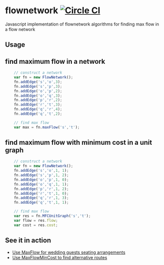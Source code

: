 # flownetwork [![Circle CI](https://circleci.com/gh/streamrail/flownetwork.svg?style=svg)](https://circleci.com/gh/streamrail/flownetwork)
Javascript implementation of flownetwork algorithms for finding max flow in a flow network


## Usage
## find maximum flow in a network

```javascript
	// construct a network
	var fn = new FlowNetwork();
	fn.addEdge('s','o',3);
	fn.addEdge('s','p',3);
	fn.addEdge('o','p',2);
	fn.addEdge('o','q',3);
	fn.addEdge('p','r',2);
	fn.addEdge('r','t',3);
	fn.addEdge('q','r',4);
	fn.addEdge('q','t',2);	

	// find max flow
	var max = fn.maxFlow('s','t');
```

## find maximum flow with minimum cost in a unit graph

```javascript
	// construct a network
	var fn = new FlowNetwork();
	fn.addEdge('s','o',1, 1);
	fn.addEdge('s','p',1, 2);
	fn.addEdge('o','p',1, 0);
	fn.addEdge('o','q',1, 1);
	fn.addEdge('p','r',1, 2);
	fn.addEdge('r','t',1, 0);
	fn.addEdge('q','r',1, 3);
	fn.addEdge('q','t',1, 1);

	// find max flow
	var res = fn.MFCUnitGraph('s','t');
	var flow = res.flow;
	var cost = res.cost;
```

## See it in action
* [Use MaxFlow for wedding guests seating arrangements](https://github.com/streamrail/flownetwork/tree/master/examples/wedding)
* [Use MaxFlowMinCost to find alternative routes](https://github.com/streamrail/flownetwork/tree/master/examples/routes)

